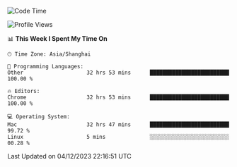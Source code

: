 <!--START_SECTION:waka-->
![Code Time](http://img.shields.io/badge/Code%20Time-1%2C636%20hrs%202%20mins-blue)

![Profile Views](http://img.shields.io/badge/Profile%20Views-0-blue)

📊 **This Week I Spent My Time On** 

```text
🕑︎ Time Zone: Asia/Shanghai

💬 Programming Languages: 
Other                    32 hrs 53 mins      █████████████████████████   100.00 % 

🔥 Editors: 
Chrome                   32 hrs 53 mins      █████████████████████████   100.00 % 

💻 Operating System: 
Mac                      32 hrs 47 mins      █████████████████████████   99.72 % 
Linux                    5 mins              ░░░░░░░░░░░░░░░░░░░░░░░░░   00.28 % 
```


 Last Updated on 04/12/2023 22:16:51 UTC
<!--END_SECTION:waka-->
